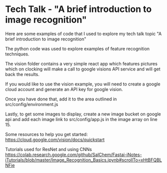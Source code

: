 # Tech Talk - "A brief introduction to image recognition"

Here are some examples of code that I used to explore my tech talk topic "A brief introduction to image recognition"

The python code was used to explore examples of feature recognition techniques.

The vision folder contains a very simple react app which features pictures which on clocking will make a call to google visions API
service and will get back the results.

If you would like to use the vision example, you will need to create a google cloud account and generate an API key for google vision.

Once you have done that, add it to the area outlined in src/config/environment.js

Lastly, to get some images to display, create a new image bucket on google api and add each image link to src/config/app.js in the
image array on line 15.

Some resources to help you get started:
https://cloud.google.com/vision/docs/quickstart

Tutorials used for ResNet and using CNNs
https://colab.research.google.com/github/SalChem/Fastai-iNotes-iTutorials/blob/master/Image_Recognition_Basics.ipynb#scrollTo=xHtBFQBLNFie
